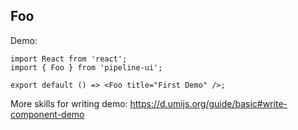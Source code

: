 
## Foo

Demo:

```tsx
import React from 'react';
import { Foo } from 'pipeline-ui';

export default () => <Foo title="First Demo" />;
```

More skills for writing demo: https://d.umijs.org/guide/basic#write-component-demo
